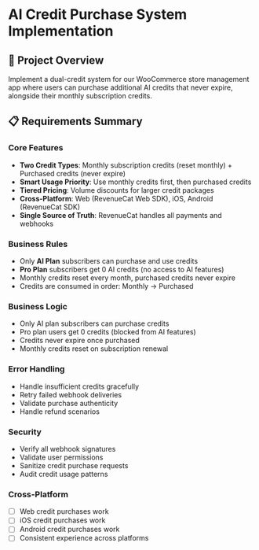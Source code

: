 # AI Credit Purchase System Implementation

## 🎯 Project Overview
Implement a dual-credit system for our WooCommerce store management app where users can purchase additional AI credits that never expire, alongside their monthly subscription credits.

## 📋 Requirements Summary

### Core Features
- **Two Credit Types**: Monthly subscription credits (reset monthly) + Purchased credits (never expire)
- **Smart Usage Priority**: Use monthly credits first, then purchased credits
- **Tiered Pricing**: Volume discounts for larger credit packages
- **Cross-Platform**: Web (RevenueCat Web SDK), iOS, Android (RevenueCat SDK)
- **Single Source of Truth**: RevenueCat handles all payments and webhooks

### Business Rules
- Only **AI Plan** subscribers can purchase and use credits
- **Pro Plan** subscribers get 0 AI credits (no access to AI features)
- Monthly credits reset every month, purchased credits never expire
- Credits are consumed in order: Monthly → Purchased


### Business Logic
- Only AI plan subscribers can purchase credits
- Pro plan users get 0 credits (blocked from AI features)
- Credits never expire once purchased
- Monthly credits reset on subscription renewal

### Error Handling
- Handle insufficient credits gracefully
- Retry failed webhook deliveries
- Validate purchase authenticity
- Handle refund scenarios

### Security
- Verify all webhook signatures
- Validate user permissions
- Sanitize credit purchase requests
- Audit credit usage patterns

### Cross-Platform
- [ ] Web credit purchases work
- [ ] iOS credit purchases work
- [ ] Android credit purchases work
- [ ] Consistent experience across platforms
